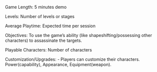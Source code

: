 Game Length: 5 minutes demo

Levels: Number of levels or stages

Average Playtime: Expected time per session

Objectives: To use the game’s ability (like shapeshifting/possessing other characters) to assassinate the targets.

Playable Characters: Number of characters

Customization/Upgrades: - Players can customize their characters. Power(capability), Appearance, Equipment(weapon). 
